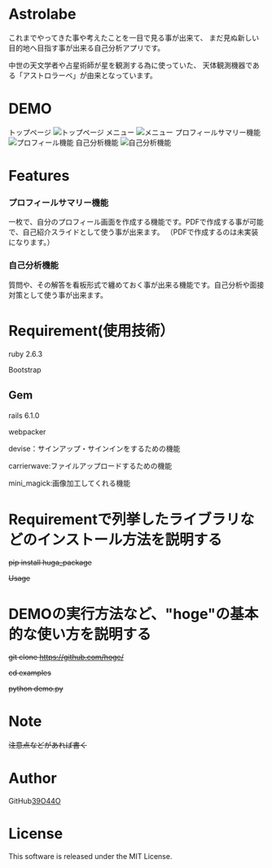 # Astrolabe
これまでやってきた事や考えたことを一目で見る事が出来て、
まだ見ぬ新しい目的地へ目指す事が出来る自己分析アプリです。

中世の天文学者や占星術師が星を観測する為に使っていた、
天体観測機器である「アストロラーベ」が由来となっています。

# DEMO
トップページ
![トップページ](https://user-images.githubusercontent.com/71934559/103540783-9f29fc80-4edd-11eb-9f9d-9b2b7f8669ee.PNG)
メニュー
![メニュー](https://user-images.githubusercontent.com/71934559/103540934-e7491f00-4edd-11eb-9527-60880a2205bf.PNG)
プロフィールサマリー機能
![プロフィール機能](https://user-images.githubusercontent.com/71934559/103540939-ea440f80-4edd-11eb-9492-52ea6d0f3c7b.PNG)
自己分析機能
![自己分析機能](https://user-images.githubusercontent.com/71934559/103540944-ec0dd300-4edd-11eb-9372-9e5f721737e5.PNG)

# Features
### プロフィールサマリー機能
一枚で、自分のプロフィール画面を作成する機能です。PDFで作成する事が可能で、自己紹介スライドとして使う事が出来ます。
（PDFで作成するのは未実装になります。）

### 自己分析機能
質問や、その解答を看板形式で纏めておく事が出来る機能です。自己分析や面接対策として使う事が出来ます。


# Requirement(使用技術）

ruby 2.6.3

Bootstrap

## Gem
rails 6.1.0  　　

webpacker  

devise：サインアップ・サインインをするための機能

carrierwave:ファイルアップロードするための機能

mini_magick:画像加工してくれる機能

# Requirementで列挙したライブラリなどのインストール方法を説明する

~~pip install huga_package~~

~~Usage~~

# DEMOの実行方法など、"hoge"の基本的な使い方を説明する

~~git clone https://github.com/hoge/~~

~~cd examples~~

~~python demo.py~~

# Note
~~注意点などがあれば書く~~

# Author
GitHub[39O44O](https://github.com/39O44O)

# License
This software is released under the MIT License.
